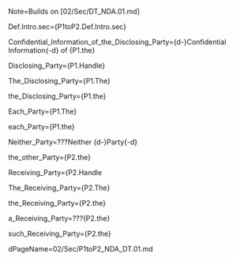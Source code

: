 Note=Builds on [02/Sec/DT_NDA.01.md]

Def.Intro.sec={P1toP2.Def.Intro.sec}

Confidential_Information_of_the_Disclosing_Party={d-}Confidential Information{-d} of {P1.the}

Disclosing_Party={P1.Handle}

The_Disclosing_Party={P1.The}

the_Disclosing_Party={P1.the}

Each_Party={P1.The}

each_Party={P1.the}

Neither_Party=???Neither {d-}Party{-d}

the_other_Party={P2.the}

Receiving_Party={P2.Handle

The_Receiving_Party={P2.The}

the_Receiving_Party={P2.the}

a_Receiving_Party=???{P2.the}

such_Receiving_Party={P2.the}

dPageName=02/Sec/P1toP2_NDA_DT.01.md